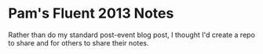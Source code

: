 # Pam's Fluent 2013 Notes

Rather than do my standard post-event blog post, I thought I'd create a repo to share and for others to share their notes.